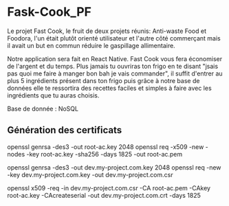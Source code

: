 # Fask-Cook_PF
Le projet Fast Cook, le fruit de deux projets réunis:  Anti-waste Food et Foodora, l'un était plutôt orienté utilisateur et l'autre côté commerçant mais il avait un but en commun réduire le gaspillage allimentaire. 

Notre application sera fait en React Native. Fast Cook vous fera économiser de l'argent et du temps. Plus jamais tu ouvriras ton frigo en te disant "jsais pas quoi me faire à manger bon bah je vais commander", il suffit d'entrer au plus 5 ingrédients présent dans ton frigo puis grâce à notre base de données elle te ressortira des recettes faciles et simples à faire avec les ingrédients que tu auras choisis.


Base de donnée : NoSQL


## Génération des certificats
openssl genrsa -des3 -out root-ac.key 2048
openssl req -x509 -new -nodes -key root-ac.key -sha256 -days 1825 -out root-ac.pem

openssl genrsa -des3 -out dev.my-project.com.key 2048
openssl req -new -key dev.my-project.com.key -out dev.my-project.com.csr

openssl x509 -req -in dev.my-project.com.csr -CA root-ac.pem -CAkey root-ac.key -CAcreateserial -out dev.my-project.com.crt -days 1825